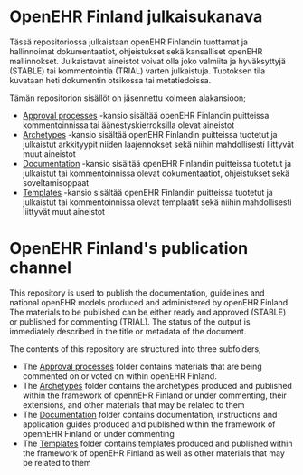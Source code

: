 # OpenEHR Finland julkaisukanava
Tässä repositoriossa julkaistaan openEHR Finlandin tuottamat ja hallinnoimat dokumentaatiot, ohjeistukset sekä kansalliset openEHR mallinnokset. Julkaistavat aineistot voivat olla joko valmiita ja hyväksyttyjä (STABLE) tai kommentointia (TRIAL) varten julkaistuja. Tuotoksen tila kuvataan heti dokumentin otsikossa tai metatiedoissa.

Tämän repositorion sisällöt on jäsennettu kolmeen alakansioon;
- [Approval processes](https://github.com/openehr-finland/public/tree/main/approval%20processes) -kansio sisältää openEHR Finlandin puitteissa kommentoinnissa tai äänestyskierroksilla olevat aineistot 
- [Archetypes](https://github.com/openehr-finland/public/tree/main/archetypes) -kansio sisältää openEHR Finlandin puitteissa tuotetut ja julkaistut arkkityypit niiden laajennokset sekä niihin mahdollisesti liittyvät muut aineistot
- [Documentation](https://github.com/openehr-finland/public/tree/main/documentation) -kansio sisältää openEHR Finlandin puitteissa tuotetut ja julkaistut tai kommentoinnissa olevat dokumentaatiot, ohjeistukset sekä soveltamisoppaat
- [Templates](https://github.com/openehr-finland/public/tree/main/templates) -kansio sisältää openEHR Finlandin puitteissa tuotetut ja julkaistut tai kommentoinnissa olevat templaatit sekä niihin mahdollisesti liittyvät muut aineistot

# OpenEHR Finland's publication channel

This repository is used to publish the documentation, guidelines and national openEHR models produced and administered by openEHR Finland. The materials to be published can be either ready and approved (STABLE) or published for commenting (TRIAL). The status of the output is immediately described in the title or metadata of the document.

The contents of this repository are structured into three subfolders;

- The [Approval processes](https://github.com/openehr-finland/public/tree/main/approval%20processes) folder contains materials that are being commented on or voted on within openEHR Finland.
- The [Archetypes](https://github.com/openehr-finland/public/tree/main/archetypes) folder contains the archetypes produced and published within the framework of opennEHR Finland or under commenting, their extensions, and other materials that may be related to them
- The [Documentation](https://github.com/openehr-finland/public/tree/main/documentation) folder contains documentation, instructions and application guides produced and published within the framework of opennEHR Finland or under commenting
- The [Templates](https://github.com/openehr-finland/public/tree/main/templates) folder contains templates produced and published within the framework of openEHR Finland as well as other materials that may be related to them
